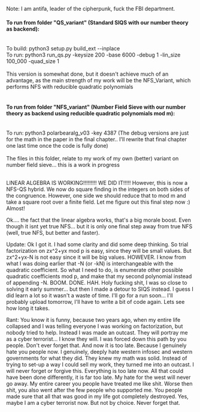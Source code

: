 Note: I am antifa, leader of the cipherpunk, fuck the FBI department. 

#### To run from folder "QS_variant" (Standard SIQS with our number theory as backend):</br></br>
To build: python3 setup.py build_ext --inplace</br>
To run: python3 run_qs.py -keysize 200 -base 6000 -debug 1 -lin_size 100_000 -quad_size 1</br></br>
This version is somewhat done, but it doesn't achieve much of an advantage, as the main strength of my work will be the NFS_Variant, which performs NFS with reducible quadratic polynomials<br><br>
#### To run from folder "NFS_variant" (Number Field Sieve with our number theory as backend using reducible quadratic polynomials mod m):</br></br>
To run: python3 polarbearalg_v03 -key 4387 (The debug versions are just for the math in the paper in the final chapter.. I'll rewrite that final chapter one last time once the code is fully done)</br></br>
The files in this folder, relate to my work of my own (better) variant on number field sieve... this is a work in progress</br></br>

LINEAR ALGEBRA IS WORKING!!!!!!!!! WE DID IT!!!!! However, this is now a NFS-QS hybrid. We now do square finding in the integers on both sides of the congruence. However, one side we should reduce that to mod m and take a square root over a finite field. Let me figure out this final step now :) Almost!

Ok.... the fact that the linear algebra works, that's a big morale boost. Even though it isnt yet true NFS... but it is only one final step away from true NFS (well, true NFS, but better and faster).

Update: Ok I got it. I had some clarity and did some deep thinking. So trial factorization on zx^2+yx mod p is easy, since they will be small values. But zx^2+yx-N is not easy since it will be big values. HOWEVER. I know from what I was doing earlier that -N (or -kN) is interchangeable with the quadratic coefficient. So what I need to do, is enumerate other possible quadratic coefficients mod p, and make that my second polynomial instead of appending -N. BOOM. DONE. HAH. Holy fucking shit, I was so close to solving it early summer... but then I made a detour to SIQS instead. I guess I did learn a lot so it wasn't a waste of time. I'll go for a run soon... I'll probably upload tomorrow, I'll have to write a bit of code again. Lets see how long it takes.

Rant: You know it is funny, because two years ago, when my entire life collapsed and I was telling everyone I was working on factorization, but nobody tried to help. Instead I was made an outcast. They will portray me as a cyber terrorist... I know they will. I was forced down this path by you people. Don't ever forget that. And now it is too late. Because I genuinely hate you people now. I genuinely, deeply hate western infosec and western governments for what they did. They knew my math was solid. Instead of trying to set-up a way I could sell my work, they turned me into an outcast. I will never forget or forgive this. Everything is too late now. All that could have been done differently, it is far too late. My hate for the west will never go away. My entire career you people have treated me like shit. Worse then shit, you also went after the few people who supported me. You people made sure that all that was good in my life got completely destroyed. Yes, maybe I am a cyber terrorist now. But not by choice. Never forget that.
